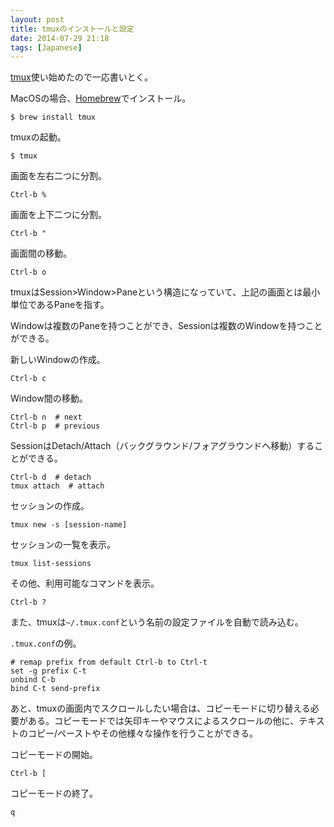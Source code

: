 ```yaml
---
layout: post
title: tmuxのインストールと設定
date: 2014-07-29 21:18
tags: [Japanese]
---
```


[tmux](http://tmux.sourceforge.net/)使い始めたので一応書いとく。

MacOSの場合、[Homebrew](http://brew.sh/)でインストール。

```
$ brew install tmux
```

tmuxの起動。

```
$ tmux
```

画面を左右二つに分割。

```
Ctrl-b %
```

画面を上下二つに分割。

```
Ctrl-b "
```

画面間の移動。

```
Ctrl-b o
```

tmuxはSession>Window>Paneという構造になっていて、上記の画面とは最小単位であるPaneを指す。

Windowは複数のPaneを持つことができ、Sessionは複数のWindowを持つことができる。

新しいWindowの作成。

```
Ctrl-b c
```

Window間の移動。

```
Ctrl-b n  # next
Ctrl-b p  # previous
```

SessionはDetach/Attach（バックグラウンド/フォアグラウンドへ移動）することができる。

```
Ctrl-b d  # detach
tmux attach  # attach
```

セッションの作成。

```
tmux new -s [session-name]
```

セッションの一覧を表示。

```
tmux list-sessions
```

その他、利用可能なコマンドを表示。

```
Ctrl-b ?
```

また、tmuxは`~/.tmux.conf`という名前の設定ファイルを自動で読み込む。

`.tmux.conf`の例。

```
# remap prefix from default Ctrl-b to Ctrl-t
set -g prefix C-t
unbind C-b
bind C-t send-prefix
```

あと、tmuxの画面内でスクロールしたい場合は、コピーモードに切り替える必要がある。コピーモードでは矢印キーやマウスによるスクロールの他に、テキストのコピー/ペーストやその他様々な操作を行うことができる。

コピーモードの開始。

```
Ctrl-b [
```

コピーモードの終了。

```
q
```
